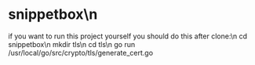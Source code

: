 # snippetbox\n
if you want to run this project yourself you should do this after clone:\n
    cd snippetbox\n
    mkdir tls\n
    cd tls\n
    go run /usr/local/go/src/crypto/tls/generate_cert.go

